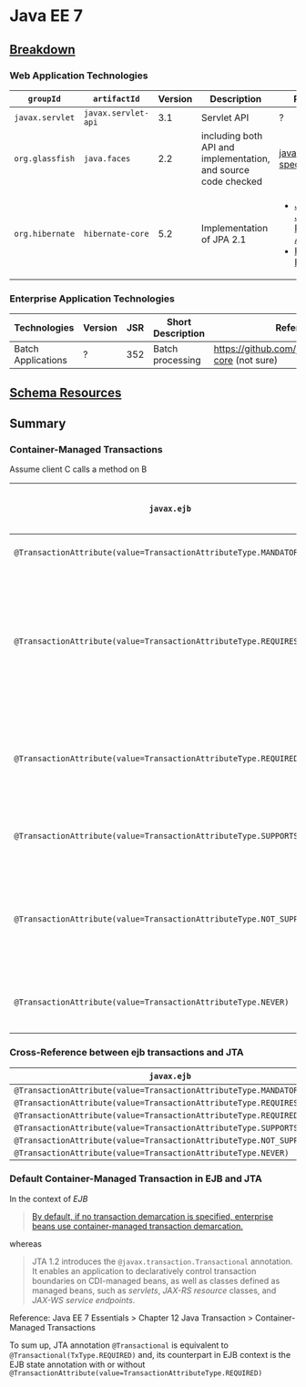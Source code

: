 # Java EE 7

## [Breakdown](https://www.oracle.com/java/technologies/javaee/javaeetechnologies.html#javaee7)
### Web Application Technologies

`groupId`       | `artifactId`      |Version  |Description                                                    |Reference
----------------|-------------------|---------|-------------------------------------------------------------- |----------------------------
`javax.servlet` |`javax.servlet-api`|3.1      |Servlet API                                                    | ?
`org.glassfish` |`java.faces`       |2.2      |including both API and implementation, and source code checked |[javaserverfaces-spec](https://javaee.github.io/javaserverfaces-spec/)
`org.hibernate` |`hibernate-core`   |5.2      |Implementation of JPA 2.1                                      |<ul><li><a href="https://hib    ernate.org/orm/releases/">Java EE 7 > Java Persistence API</a></li><li><a href="https://hibernate.org/orm/releases/">Hibernate Releases</a></li></ul>

### Enterprise Application Technologies

**Technologies**	| **Version** | **JSR** | **Short Description**		| Reference Implementation							| Recommanded Tutorial
------------------------|-------------|---------|-------------------------------|-------------------------------------------------------------------------------|--------------------------
Batch Applications	| ?	      | 352	| Batch processing		| https://github.com/jberet/jsr352/tree/1.0.2.Final/jberet-core (not sure)	| https://www.baeldung.com/java-ee-7-batch-processing

## [Schema Resources](http://xmlns.jcp.org/xml/ns/javaee/#7)

## Summary
### Container-Managed Transactions
Assume client C calls a method on B

`javax.ejb`                                                           | If call from C is already part of a transaction                                                         | If call from C is not part of a transaction
----------------------------------------------------------------------|---------------------------------------------------------------------------------------------------------|---------------
`@TransactionAttribute(value=TransactionAttributeType.MANDATORY)`     | call to B is part of C's transaction                                                                    | `EJBException`
`@TransactionAttribute(value=TransactionAttributeType.REQUIRES_NEW)`  | C's transaction is suspended while the container creates a new transaction for the call to B be part of | The container creates a new transaction for the call to B to be part of
`@TransactionAttribute(value=TransactionAttributeType.REQUIRED)`      | call to B is part of C's transaction                                                                    | The container creates a new transaction for the call to B to be part of
`@TransactionAttribute(value=TransactionAttributeType.SUPPORTS)`      | call to B is part of C's transaction                                                                    | Invocation to B's method proceeds with no transaction
`@TransactionAttribute(value=TransactionAttributeType.NOT_SUPPORTED)` | C's transaction is suspended while the call to B proceeds with no transaction                           | Invocation to B's method proceeds with no transaction
`@TransactionAttribute(value=TransactionAttributeType.NEVER)`         | Invocation to B's method throws an `EJBException`                                                       | Invocation to B's method proceeds with no transaction

### Cross-Reference between ejb transactions and JTA
`javax.ejb`                                                           | JTA - `javax.transaction`
----------------------------------------------------------------------|------------------------------------------------------
`@TransactionAttribute(value=TransactionAttributeType.MANDATORY)`     | `@Transactional(Transactional.TxType.MANDATORY)`
`@TransactionAttribute(value=TransactionAttributeType.REQUIRES_NEW)`  | `@Transactional(Transactional.TxType.REQUIRES_NEW)`
`@TransactionAttribute(value=TransactionAttributeType.REQUIRED)`      | `@Transactional(Transactional.TxType.REQUIRED)`
`@TransactionAttribute(value=TransactionAttributeType.SUPPORTS)`      | `@Transactional(Transactional.TxType.SUPPORTS)`
`@TransactionAttribute(value=TransactionAttributeType.NOT_SUPPORTED)` | `@Transactional(Transactional.TxType.NOT_SUPPORTED)`
`@TransactionAttribute(value=TransactionAttributeType.NEVER)`         | `@Transactional(Transactional.TxType.NEVER)`

### Default Container-Managed Transaction in EJB and JTA
In the context of *EJB*
> [By default, if no transaction demarcation is specified, enterprise beans use container-managed transaction demarcation.](https://docs.oracle.com/javaee/7/tutorial/transactions003.htm)

whereas 
> JTA 1.2 introduces the `@javax.transaction.Transactional` annotation. It enables an application to declaratively control transaction boundaries on CDI-managed beans, as well as classes defined as managed beans, such as *servlets*, *JAX-RS resource* classes, and *JAX-WS service endpoints*.

Reference: Java EE 7 Essentials > Chapter 12 Java Transaction > Container-Managed Transactions

To sum up, JTA annotation `@Transactional` is equivalent to `@Transactional(TxType.REQUIRED)` and, its counterpart in EJB context is the EJB state annotation with or without `@TransactionAttribute(value=TransactionAttributeType.REQUIRED)`
 

